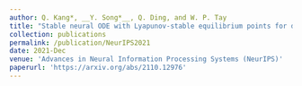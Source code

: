 ```yaml
---
author: Q. Kang*, __Y. Song*__, Q. Ding, and W. P. Tay
title: "Stable neural ODE with Lyapunov-stable equilibrium points for defending against adversarial attacks"
collection: publications
permalink: /publication/NeurIPS2021
date: 2021-Dec
venue: 'Advances in Neural Information Processing Systems (NeurIPS)'
paperurl: 'https://arxiv.org/abs/2110.12976'
---
```

